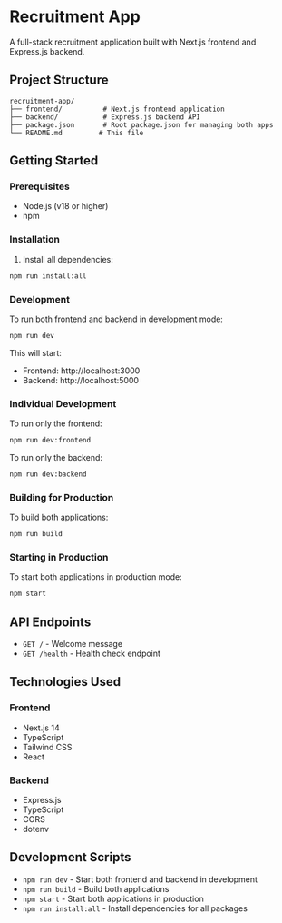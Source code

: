 # Recruitment App

A full-stack recruitment application built with Next.js frontend and Express.js backend.

## Project Structure

```
recruitment-app/
├── frontend/          # Next.js frontend application
├── backend/           # Express.js backend API
├── package.json       # Root package.json for managing both apps
└── README.md         # This file
```

## Getting Started

### Prerequisites

- Node.js (v18 or higher)
- npm

### Installation

1. Install all dependencies:
```bash
npm run install:all
```

### Development

To run both frontend and backend in development mode:

```bash
npm run dev
```

This will start:
- Frontend: http://localhost:3000
- Backend: http://localhost:5000

### Individual Development

To run only the frontend:
```bash
npm run dev:frontend
```

To run only the backend:
```bash
npm run dev:backend
```

### Building for Production

To build both applications:

```bash
npm run build
```

### Starting in Production

To start both applications in production mode:

```bash
npm start
```

## API Endpoints

- `GET /` - Welcome message
- `GET /health` - Health check endpoint

## Technologies Used

### Frontend
- Next.js 14
- TypeScript
- Tailwind CSS
- React

### Backend
- Express.js
- TypeScript
- CORS
- dotenv

## Development Scripts

- `npm run dev` - Start both frontend and backend in development
- `npm run build` - Build both applications
- `npm start` - Start both applications in production
- `npm run install:all` - Install dependencies for all packages 